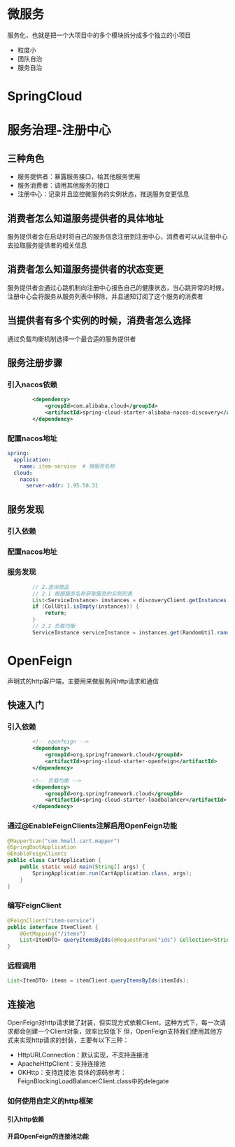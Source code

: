 # 微服务
服务化，也就是把一个大项目中的多个模块拆分成多个独立的小项目
- 粒度小
- 团队自治
- 服务自治

# SpringCloud


# 服务治理-注册中心
## 三种角色
- 服务提供者：暴露服务接口，给其他服务使用
- 服务消费者：调用其他服务的接口
- 注册中心：记录并且监控微服务的实例状态，推送服务变更信息

## 消费者怎么知道服务提供者的具体地址
服务提供者会在启动时将自己的服务信息注册到注册中心，消费者可以从注册中心去拉取服务提供者的相关信息

## 消费者怎么知道服务提供者的状态变更
服务提供者会通过心跳机制向注册中心报告自己的健康状态，当心跳异常的时候，注册中心会将服务从服务列表中移除，并且通知订阅了这个服务的消费者

## 当提供者有多个实例的时候，消费者怎么选择
通过负载均衡机制选择一个最合适的服务提供者

## 服务注册步骤
### 引入nacos依赖
```xml
        <dependency>
            <groupId>com.alibaba.cloud</groupId>
            <artifactId>spring-cloud-starter-alibaba-nacos-discovery</artifactId>
        </dependency>
```

### 配置nacos地址
```yaml
spring:
  application:
    name: item-service  # 微服务名称
  cloud:
    nacos:
      server-addr: 1.95.50.31
```

## 服务发现
### 引入依赖

### 配置nacos地址

### 服务发现
```java
        // 2.查询商品
        // 2.1 根据服务名称获取服务的实例列表
        List<ServiceInstance> instances = discoveryClient.getInstances("item-service");
        if (CollUtil.isEmpty(instances)) {
            return;
        }
        // 2.2 负载均衡
        ServiceInstance serviceInstance = instances.get(RandomUtil.randomInt(instances.size()));
```


# OpenFeign
声明式的http客户端，主要用来做服务间http请求和通信

## 快速入门
### 引入依赖
```xml
        <!-- openfeign -->
        <dependency>
            <groupId>org.springframework.cloud</groupId>
            <artifactId>spring-cloud-starter-openfeign</artifactId>
        </dependency>

        <!-- 负载均衡 -->
        <dependency>
            <groupId>org.springframework.cloud</groupId>
            <artifactId>spring-cloud-starter-loadbalancer</artifactId>
        </dependency>
```


### 通过@EnableFeignClients注解启用OpenFeign功能
```java
@MapperScan("com.hmall.cart.mapper")
@SpringBootApplication
@EnableFeignClients
public class CartApplication {
    public static void main(String[] args) {
        SpringApplication.run(CartApplication.class, args);
    }
}
```

### 编写FeignClient
```java
@FeignClient("item-service")
public interface ItemClient {
    @GetMapping("/items")
    List<ItemDTO> queryItemsByIds(@RequestParam("ids") Collection<String> ids);
}

```

### 远程调用
```java
List<ItemDTO> items = itemClient.queryItemsByIds(itemIds);
```

## 连接池
OpenFeign对http请求做了封装，但实现方式依赖Client，这种方式下，每一次请求都会创建一个Client对象，效率比较低下
但，OpenFeign支持我们使用其他方式来实现http请求的封装，主要有以下三种：
- HttpURLConnection：默认实现，不支持连接池
- ApacheHttpClient：支持连接池
- OKHttp：支持连接池
具体的源码参考：FeignBlockingLoadBalancerClient.class中的delegate

### 如何使用自定义的http框架
#### 引入http依赖

#### 开启OpenFeign的连接池功能